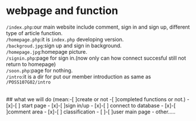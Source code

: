 # webpage and function
`/index.php`:our main website include comment, sign in and sign up, different type of article function.<br>
`/homepage.php`:it is `index.php` developing version.<br>
`/backgroud.jpg`:sign up and sign in background.<br>
`/homepage.jpg`:homepage picture.<br>
`/signin.php`:page for sign in.(now only can how connect succesful still not return to homepage)<br>
`/soon.php`:page for nothing.<br>
`/intro`:it is a dir for put our member introduction as same as `/POSS107G02/intro`<br>

<br>
## what we will do (mean:-[ ]create or not -[ ]completed functions or not.)
- [x]-[ ] start page
- [x]-[ ]sign in/up
- [x]-[ ] connect to database
- [x]-[ ]comment area
- [x]-[ ] classification
- [ ]-[ ]user main page
- other.....
